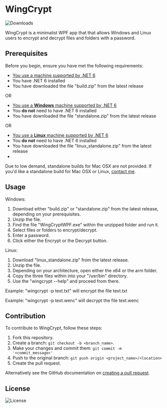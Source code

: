 # WingCrypt
![Downloads](https://img.shields.io/github/downloads/winggar/WingCrypt/total?style=for-the-badge)

WingCrypt is a minimalist WPF app that that allows Windows and Linux users to encrypt and decrypt files and folders with a password.

## Prerequisites

Before you begin, ensure you have met the following requirements:
- [You use a machine supported by .NET 6](https://github.com/dotnet/core/blob/main/release-notes/6.0/supported-os.md)
- You have .NET 6 installed
- You have downloaded the file "build.zip" from the latest release

OR

- [You use a **Windows** machine supported by .NET 6](https://github.com/dotnet/core/blob/main/release-notes/6.0/supported-os.md)
- You **do not** need to have .NET 6 installed
- You have downloaded the file "standalone.zip" from the latest release

OR

- [You use a **Linux** machine supported by .NET 6](https://github.com/dotnet/core/blob/main/release-notes/6.0/supported-os.md)
- You **do not** need to have .NET 6 installed
- You have downloaded the file "linux_standalone.zip" from the latest release
- 
Due to low demand, standalone builds for Mac OSX are not provided. If you'd like a standalone build for Mac OSX or Linux, [contact me](mailto:winggar1228@gmail.com).

## Usage

Windows:
1. Download either "build.zip" or "standalone.zip" from the latest release, depending on your prerequisites.
2. Unzip the file.
3. Find the file "WingCryptWPF.exe" within the unzipped folder and run it.
4. Select files or folders to encrypt/decrypt.
5. Enter a password.
6. Click either the Encrypt or the Decrypt button.

Linux:
1. Download "linux_standalone.zip" from the latest release.
2. Unzip the file.
3. Depending on your architecture, open either the x64 or the arm folder.
4. Copy the three files within into your "/usr/bin" directory.
5. Use the "wingcrypt --help" and proceed from there.

Example: "wingcrypt -p text.txt" will encrypt the file text.txt

Example: "wingcrypt -p text.wenc" will decrypt the file text.wenc

## Contribution
To contribute to WingCrypt, follow these steps:

1. Fork this repository.
2. Create a branch: `git checkout -b <branch_name>`.
3. Make your changes and commit them: `git commit -m '<commit_message>'`
4. Push to the original branch: `git push origin <project_name>/<location>`
5. Create the pull request.

Alternatively see the GitHub documentation on [creating a pull request](https://help.github.com/en/github/collaborating-with-issues-and-pull-requests/creating-a-pull-request).

## License

![License](https://img.shields.io/github/license/winggar/WingCrypt?style=for-the-badge)
